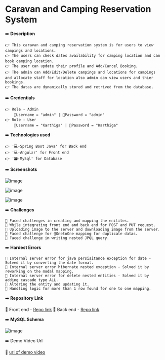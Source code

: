 # **Caravan and Camping Reservation System**


➡️ **Description**

    👉 This caravan and camping reservation system is for users to view campings and locations. 
    👉 The users can check dates availability for camping location and can book camping location.
    👉 The user can update their profile and Add/Cancel Booking.
    👉 The admin can Add/Edit/Delete campings and locations for campings and allocate staff for location also admin can view users and thier bookings.
    👉 The datas are dynamically stored and retrived from the database.
  


➡️ **Credentials**

    👉 Role - Admin
        📧Username = "admin" | 🔐Password = "admin"
    👉 Role - User
        📧Username = "Karthiga" | 🔐Password = "Karthiga"


➡️ **Technologies used**

    👉 '💻-Spring Boot Java' for Back end
    👉 '💻-Angular' for Front end 
    👉 '🗃️-MySql' for Database 


➡️ **Screenshots**

![image](https://github.com/KarthigaGurusamy/Caravan-Camping-Reservation-System/assets/145537707/05b6407b-8e2a-4da6-9a51-3346c52c39dc)

![image](https://github.com/KarthigaGurusamy/Caravan-Camping-Reservation-System/assets/145537707/9e389411-9fd4-4b75-941b-3b77b2025b11)

![image](https://github.com/KarthigaGurusamy/Caravan-Camping-Reservation-System/assets/145537707/e6d38931-46e2-44c2-8da1-96609ec66a1e)



➡️ **Challenges**

    🔴 Faced challenges in creating and mapping the enitites.
    🔴 While integrating front end and back end for POST and PUT request.
    🔴 Uploading image to the server and downloading image from the server.
    🔴 Faced challenge for @OnetoOne mapping for duplicate datas.
    🔴 Faced challenge in writing nested JPQL query.


➡️ **Hardest Errors** 

    🚩 Internal server error for java persisitance exception for date - Solved it by converting the date format.
    🚩 Internal server error hibernate nested exception - Solved it by reworking on the modal mapping.
    🚩 Internal server error for delete nested entities - Solved it by adding cascade type ALL.
    🚩 Altering the entity and updating it.
    🚩 Handling logic for more than 1 row found for one to one mapping.


➡️ **Repository Link**

🔗 Front end - [Repo link](https://github.com/KarthigaGurusamy/Caravan-Camping-Reservation-System) 
🔗 Back end - [Repo link](https://github.com/KarthigaGurusamy/Spring-Boot-Caravan-Camping)


➡️ **MySQL Schema**

![image](https://github.com/KarthigaGurusamy/Caravan-Camping-Reservation-System/assets/145537707/4665601b-1cbe-45af-a2a6-178f9028e6c4)
 


➡️ Demo Video Url
  
🔗 [url of demo video](https://drive.google.com/file/d/1rLvVCXfQnxBMMVxPHV7zUvvO46Uu8abX/view?usp=sharing)
  
  
  
  
